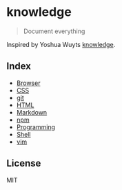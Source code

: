 # knowledge

> Document everything

Inspired by Yoshua Wuyts [knowledge](https://github.com/yoshuawuyts/knowledge).

## Index

* [Browser](browser.md)
* [CSS](css.md)
* [git](git.md)
* [HTML](html.md)
* [Markdown](markdown.md)
* [npm](npm.md)
* [Programming](programming.md)
* [Shell](shell.md)
* [vim](vim.md)

## License

MIT

